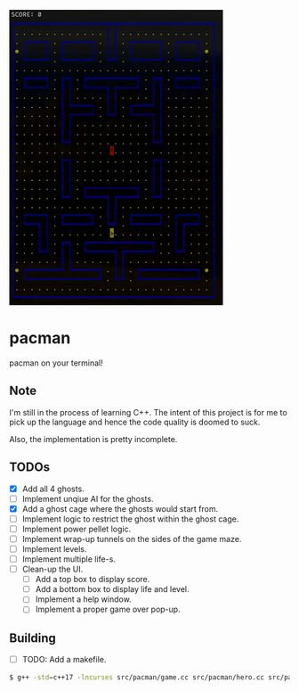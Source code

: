 ![gameplay](./gameplay.gif)

# pacman
pacman on your terminal!

## Note
I'm still in the process of learning C++. The intent of this project is for me to pick up the language and hence the code quality is doomed to suck.

Also, the implementation is pretty incomplete.

## TODOs
- [X] Add all 4 ghosts.
- [ ] Implement unqiue AI for the ghosts.
- [X] Add a ghost cage where the ghosts would start from.
- [ ] Implement logic to restrict the ghost within the ghost cage.
- [ ] Implement power pellet logic.
- [ ] Implement wrap-up tunnels on the sides of the game maze.
- [ ] Implement levels.
- [ ] Implement multiple life-s.
- [ ] Clean-up the UI.
  - [ ] Add a top box to display score.
  - [ ] Add a bottom box to display life and level.
  - [ ] Implement a help window.
  - [ ] Implement a proper game over pop-up.

## Building

- [ ] TODO: Add a makefile.

```sh
$ g++ -std=c++17 -lncurses src/pacman/game.cc src/pacman/hero.cc src/pacman/cell.cc src/pacman/point.cc src/pacman/blinky.cc src/pacman/pinky.cc src/pacman/inky.cc src/pacman/clyde.cc src/main.cc -o bin/pacman.out
```
